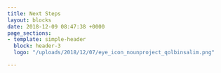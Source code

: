 ```yaml
---
title: Next Steps
layout: blocks
date: 2018-12-09 08:47:38 +0000
page_sections:
- template: simple-header
  block: header-3
  logo: "/uploads/2018/12/07/eye_icon_nounproject_qolbinsalim.png"

---
```


